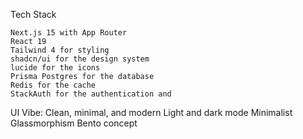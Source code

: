 Tech Stack

    Next.js 15 with App Router
    React 19
    Tailwind 4 for styling
    shadcn/ui for the design system
    lucide for the icons
    Prisma Postgres for the database
    Redis for the cache
    StackAuth for the authentication and

UI Vibe:
    Clean, minimal, and modern
    Light and dark mode
    Minimalist
    Glassmorphism
    Bento concept
